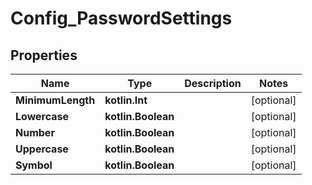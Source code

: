 
# Config_PasswordSettings

## Properties
Name | Type | Description | Notes
------------ | ------------- | ------------- | -------------
**MinimumLength** | **kotlin.Int** |  |  [optional]
**Lowercase** | **kotlin.Boolean** |  |  [optional]
**Number** | **kotlin.Boolean** |  |  [optional]
**Uppercase** | **kotlin.Boolean** |  |  [optional]
**Symbol** | **kotlin.Boolean** |  |  [optional]



